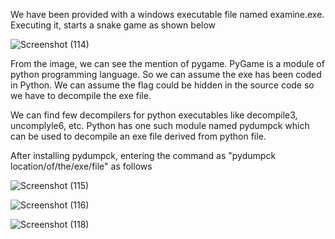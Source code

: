 We have been provided with a windows executable file named examine.exe. Executing it, starts a snake game as shown below

![Screenshot (114)](https://user-images.githubusercontent.com/111695465/210232516-d40d44d9-e47a-48b7-96ec-357fd0930212.png)

From the image, we can see the mention of pygame. PyGame is a module of python programming language. So we can assume the exe has been coded in Python. We can assume the flag could be hidden in the source code so we have to decompile the exe file.

We can find few decompilers for python executables like decompile3, uncomplyle6, etc. Python has one such module named pydumpck which can be used to decompile an exe file derived from python file.

After installing pydumpck, entering the command as "pydumpck location/of/the/exe/file" as follows

![Screenshot (115)](https://user-images.githubusercontent.com/111695465/210232531-e657c11c-a887-4f3d-abef-8258e02d996a.png)


![Screenshot (116)](https://user-images.githubusercontent.com/111695465/210232545-a049cdb6-632a-4f92-a5e4-693e841ed320.png)


![Screenshot (118)](https://user-images.githubusercontent.com/111695465/210232566-33d87adc-20c8-489d-98c7-f2b8e602a162.png)


